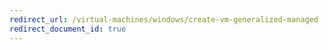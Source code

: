 ```yaml
---
redirect_url: /virtual-machines/windows/create-vm-generalized-managed
redirect_document_id: true
---
```

